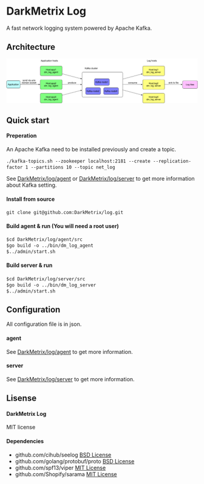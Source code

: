 # DarkMetrix Log

A fast network logging system powered by Apache Kafka.



## Architecture
![image](https://github.com/DarkMetrix/log/blob/master/doc/archetecture.png)


## Quick start

#### Preperation

An Apache Kafka need to be installed previously and create a topic.

```shell
./kafka-topics.sh --zookeeper localhost:2181 --create --replication-factor 1 --partitions 10 --topic net_log
```

See [DarkMetrix/log/agent](https://github.com/DarkMetrix/log/blob/master/agent/README.md) or [DarkMetrix/log/server](https://github.com/DarkMetrix/log/blob/master/server/README.md) to get more information about Kafka setting.



#### Install from source

```shell
git clone git@github.com:DarkMetrix/log.git 
```

#### Build agent & run (You will need a root user)

```shell
$cd DarkMetrix/log/agent/src
$go build -o ../bin/dm_log_agent
$../admin/start.sh
```

#### Build server & run

```shell
$cd DarkMetrix/log/server/src
$go build -o ../bin/dm_log_server
$../admin/start.sh
```



## Configuration

All configuration file is in json.

#### agent

See [DarkMetrix/log/agent](https://github.com/DarkMetrix/log/blob/master/agent/README.md) to get more information.

#### server

See [DarkMetrix/log/server](https://github.com/DarkMetrix/log/blob/master/server/README.md) to get more information.



## Lisense

#### DarkMetrix Log

MIT license

#### Dependencies

* github.com/cihub/seelog [BSD License](https://github.com/cihub/seelog/blob/master/LICENSE.txt)
* github.com/golang/protobuf/proto [BSD License](https://github.com/golang/protobuf/blob/master/LICENSE)
* github.com/spf13/viper [MIT License](https://github.com/spf13/viper/blob/master/LICENSE)
* github.com/Shopify/sarama [MIT License](https://github.com/Shopify/sarama/blob/master/LICENSE)
